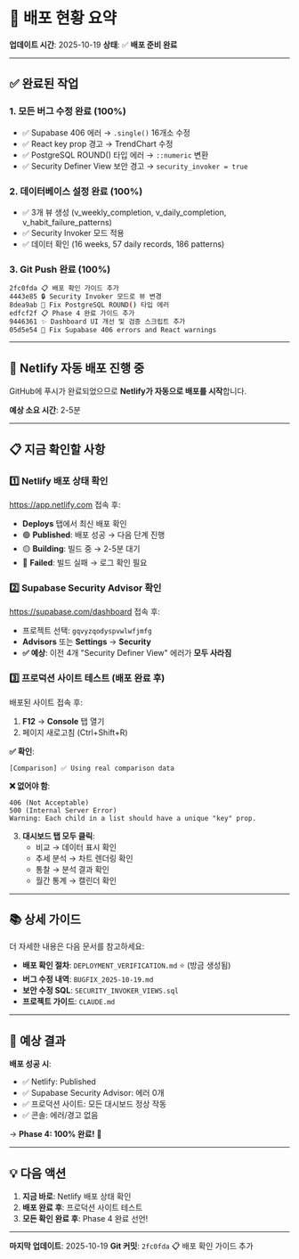 # 🚀 배포 현황 요약

**업데이트 시간**: 2025-10-19
**상태**: ✅ **배포 준비 완료**

---

## ✅ 완료된 작업

### 1. 모든 버그 수정 완료 (100%)
- ✅ Supabase 406 에러 → `.single()` 16개소 수정
- ✅ React key prop 경고 → TrendChart 수정
- ✅ PostgreSQL ROUND() 타입 에러 → `::numeric` 변환
- ✅ Security Definer View 보안 경고 → `security_invoker = true`

### 2. 데이터베이스 설정 완료 (100%)
- ✅ 3개 뷰 생성 (v_weekly_completion, v_daily_completion, v_habit_failure_patterns)
- ✅ Security Invoker 모드 적용
- ✅ 데이터 확인 (16 weeks, 57 daily records, 186 patterns)

### 3. Git Push 완료 (100%)
```bash
2fc0fda 📋 배포 확인 가이드 추가
4443e85 🔒 Security Invoker 모드로 뷰 변경
8dea9ab 🔧 Fix PostgreSQL ROUND() 타입 에러
edfcf2f 📋 Phase 4 완료 가이드 추가
9446361 ✨ Dashboard UI 개선 및 검증 스크립트 추가
05d5e54 🐛 Fix Supabase 406 errors and React warnings
```

---

## 🔄 Netlify 자동 배포 진행 중

GitHub에 푸시가 완료되었으므로 **Netlify가 자동으로 배포를 시작**합니다.

**예상 소요 시간**: 2-5분

---

## 📋 지금 확인할 사항

### 1️⃣ Netlify 배포 상태 확인

https://app.netlify.com 접속 후:
- **Deploys** 탭에서 최신 배포 확인
- 🟢 **Published**: 배포 성공 → 다음 단계 진행
- 🟡 **Building**: 빌드 중 → 2-5분 대기
- 🔴 **Failed**: 빌드 실패 → 로그 확인 필요

### 2️⃣ Supabase Security Advisor 확인

https://supabase.com/dashboard 접속 후:
- 프로젝트 선택: `gqvyzqodyspvwlwfjmfg`
- **Advisors** 또는 **Settings** → **Security**
- **✅ 예상**: 이전 4개 "Security Definer View" 에러가 **모두 사라짐**

### 3️⃣ 프로덕션 사이트 테스트 (배포 완료 후)

배포된 사이트 접속 후:
1. **F12** → **Console** 탭 열기
2. 페이지 새로고침 (Ctrl+Shift+R)

**✅ 확인**:
```
[Comparison] ✅ Using real comparison data
```

**❌ 없어야 함**:
```
406 (Not Acceptable)
500 (Internal Server Error)
Warning: Each child in a list should have a unique "key" prop.
```

3. **대시보드 탭 모두 클릭**:
   - 비교 → 데이터 표시 확인
   - 추세 분석 → 차트 렌더링 확인
   - 통찰 → 분석 결과 확인
   - 월간 통계 → 캘린더 확인

---

## 📚 상세 가이드

더 자세한 내용은 다음 문서를 참고하세요:

- **배포 확인 절차**: `DEPLOYMENT_VERIFICATION.md` ⭐ (방금 생성됨)
- **버그 수정 내역**: `BUGFIX_2025-10-19.md`
- **보안 수정 SQL**: `SECURITY_INVOKER_VIEWS.sql`
- **프로젝트 가이드**: `CLAUDE.md`

---

## 🎯 예상 결과

**배포 성공 시**:
- ✅ Netlify: Published
- ✅ Supabase Security Advisor: 에러 0개
- ✅ 프로덕션 사이트: 모든 대시보드 정상 작동
- ✅ 콘솔: 에러/경고 없음

→ **Phase 4: 100% 완료!** 🎉

---

## 💡 다음 액션

1. **지금 바로**: Netlify 배포 상태 확인
2. **배포 완료 후**: 프로덕션 사이트 테스트
3. **모든 확인 완료 후**: Phase 4 완료 선언!

---

**마지막 업데이트**: 2025-10-19
**Git 커밋**: `2fc0fda` 📋 배포 확인 가이드 추가
